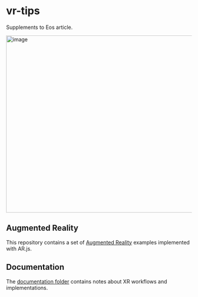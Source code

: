 # vr-tips
Supplements to Eos article. 

<img width="800" height="480" alt="image" src="https://github.com/user-attachments/assets/e7f08c0c-c173-4d2f-9c26-8a328480f0ae" />



## Augmented Reality
This repository contains a set of [Augmented Reality](/AR/README.md) examples implemented with AR.js.

## Documentation
The [documentation folder](/documentation/README.md) contains notes about XR workflows and implementations. 
